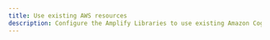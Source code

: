 ```yaml
---
title: Use existing AWS resources
description: Configure the Amplify Libraries to use existing Amazon Cognito resources.
---
```


<inline-fragment platform="android" src="~/lib/auth/fragments/existing-resources.md"></inline-fragment>
<inline-fragment platform="ios" src="~/lib/auth/fragments/existing-resources.md"></inline-fragment>
<inline-fragment platform="flutter" src="~/lib/auth/fragments/flutter/existing-resources.md"></inline-fragment>
